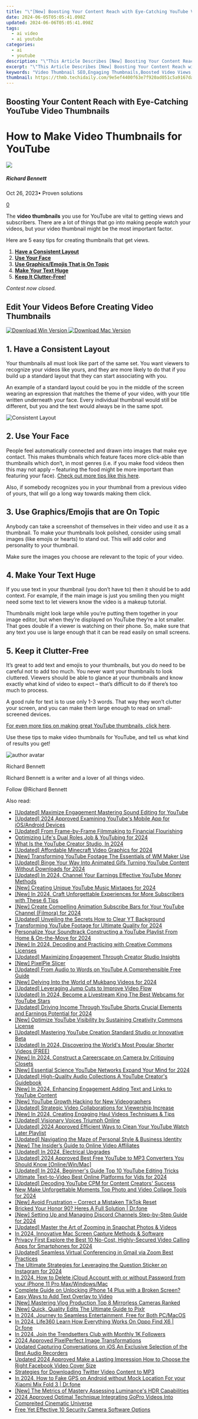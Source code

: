 ```yaml
---
title: "\"[New] Boosting Your Content Reach with Eye-Catching YouTube Video Thumbnails for 2024\""
date: 2024-06-05T05:05:41.098Z
updated: 2024-06-06T05:05:41.098Z
tags:
  - ai video
  - ai youtube
categories:
  - ai
  - youtube
description: "\"This Article Describes [New] Boosting Your Content Reach with Eye-Catching YouTube Video Thumbnails for 2024\""
excerpt: "\"This Article Describes [New] Boosting Your Content Reach with Eye-Catching YouTube Video Thumbnails for 2024\""
keywords: "Video Thumbnail SEO,Engaging Thumbnails,Boosted Video Views,Attractive Thumbnails,Increase Content Reach,YouTube Thumbnails Tips,Enhancing Video Visibility"
thumbnail: https://thmb.techidaily.com/9e5ef4400f63e7f920ad051c5a9167da56f0ec84a54929789d005136b7898918.jpg
---
```


## Boosting Your Content Reach with Eye-Catching YouTube Video Thumbnails

# How to Make Video Thumbnails for YouTube

![](https://images.wondershare.com/filmora/article-images/richard-bennett.jpg)

##### Richard Bennett

 Oct 26, 2023• Proven solutions

[0](#commentsBoxSeoTemplate)

The **video thumbnails** you use for YouTube are vital to getting views and subscribers. There are a lot of things that go into making people watch your videos, but your video thumbnail might be the most important factor.

Here are 5 easy tips for creating thumbnails that get views.

1. **[Have a Consistent Layout](#one)**
2. **[Use Your Face](#two)**
3. **[Use Graphics/Emojis That is On Topic](#three)**
4. **[Make Your Text Huge](#four)**
5. **[Keep It Clutter-Free!](#five)**

 _Contest now closed._

## Edit Your Videos Before Creating Video Thumbnails

[![Download Win Version](https://images.wondershare.com/filmora/guide/download-btn-win.jpg) ](https://tools.techidaily.com/wondershare/filmora/download/) [![Download Mac Version](https://images.wondershare.com/filmora/guide/download-btn-mac.jpg) ](https://tools.techidaily.com/wondershare/filmora/download/)

## 1\. Have a Consistent Layout

Your thumbnails all must look like part of the same set. You want viewers to recognize your videos like yours, and they are more likely to do that if you build up a standard layout that they can start associating with you.

An example of a standard layout could be you in the middle of the screen wearing an expression that matches the theme of your video, with your title written underneath your face. Every individual thumbnail would still be different, but you and the text would always be in the same spot.

![Consistent Layout](https://images.wondershare.com/filmora/article-images/consistent-layout.jpg)

## **2\. Use Your Face**

People feel automatically connected and drawn into images that make eye contact. This makes thumbnails which feature faces more click-able than thumbnails which don’t, in most genres (i.e. if you make food videos then this may not apply – featuring the food might be more important than featuring your face). [Check out more tips like this here](https://tools.techidaily.com/wondershare/filmora/download/).

Also, if somebody recognizes you in your thumbnail from a previous video of yours, that will go a long way towards making them click.

## 3\. Use Graphics/Emojis that are On Topic

Anybody can take a screenshot of themselves in their video and use it as a thumbnail. To make your thumbnails look polished, consider using small images (like emojis or hearts) to stand out. This will add color and personality to your thumbnail.

Make sure the images you choose are relevant to the topic of your video.

## 4\. Make Your Text Huge

If you use text in your thumbnail (you don’t have to) then it should be to add context. For example, if the main image is just you smiling then you might need some text to let viewers know the video is a makeup tutorial.

Thumbnails might look large while you’re putting them together in your image editor, but when they’re displayed on YouTube they’re a lot smaller. That goes double if a viewer is watching on their phone. So, make sure that any text you use is large enough that it can be read easily on small screens.

## 5\. Keep it Clutter-Free

It’s great to add text and emojis to your thumbnails, but you do need to be careful not to add too much. You never want your thumbnails to look cluttered. Viewers should be able to glance at your thumbnails and know exactly what kind of video to expect – that’s difficult to do if there’s too much to process.

A good rule for text is to use only 1-3 words. That way they won’t clutter your screen, and you can make them large enough to read on small-screened devices.

 [For even more tips on making great YouTube thumbnails, click here](https://tools.techidaily.com/wondershare/filmora/download/).

Use these tips to make video thumbnails for YouTube, and tell us what kind of results you get!

![author avatar](https://images.wondershare.com/filmora/article-images/richard-bennett.jpg)

Richard Bennett

Richard Bennett is a writer and a lover of all things video.

Follow @Richard Bennett

<span class="atpl-alsoreadstyle">Also read:</span>
<div><ul>
<li><a href="https://facebook-record-videos.techidaily.com/updated-maximize-engagement-mastering-sound-editing-for-youtube/"><u>[Updated] Maximize Engagement  Mastering Sound Editing for YouTube</u></a></li>
<li><a href="https://facebook-record-videos.techidaily.com/updated-2024-approved-examining-youtubes-mobile-app-for-iosandroid-devices/"><u>[Updated] 2024 Approved  Examining YouTube's Mobile App for iOS/Android Devices</u></a></li>
<li><a href="https://facebook-record-videos.techidaily.com/updated-from-frame-by-frame-filmmaking-to-financial-flourishing/"><u>[Updated] From Frame-by-Frame Filmmaking to Financial Flourishing</u></a></li>
<li><a href="https://facebook-record-videos.techidaily.com/optimizing-lifes-dual-roles-job-and-youtubing-for-2024/"><u>Optimizing Life's Dual Roles  Job & YouTubing for 2024</u></a></li>
<li><a href="https://facebook-record-videos.techidaily.com/what-is-the-youtube-creator-studio-in-2024/"><u>What Is the YouTube Creator Studio, In 2024</u></a></li>
<li><a href="https://facebook-record-videos.techidaily.com/updated-affordable-minecraft-video-graphics-for-2024/"><u>[Updated] Affordable Minecraft Video Graphics for 2024</u></a></li>
<li><a href="https://facebook-record-videos.techidaily.com/new-transforming-youtube-footage-the-essentials-of-wm-maker-use/"><u>[New] Transforming YouTube Footage  The Essentials of WM Maker Use</u></a></li>
<li><a href="https://facebook-record-videos.techidaily.com/updated-binge-your-way-into-animated-gifs-turning-youtube-content-without-downloads-for-2024/"><u>[Updated] Binge Your Way Into Animated Gifs  Turning YouTube Content Without Downloads for 2024</u></a></li>
<li><a href="https://facebook-record-videos.techidaily.com/updated-in-2024-channel-your-earnings-effective-youtube-money-methods/"><u>[Updated] In 2024, Channel Your Earnings  Effective YouTube Money Methods</u></a></li>
<li><a href="https://facebook-record-videos.techidaily.com/new-creating-unique-youtube-music-mixtapes-for-2024/"><u>[New] Creating Unique YouTube Music Mixtapes for 2024</u></a></li>
<li><a href="https://facebook-record-videos.techidaily.com/new-in-2024-craft-unforgettable-experiences-for-more-subscribers-with-these-6-tips/"><u>[New] In 2024, Craft Unforgettable Experiences for More Subscribers with These 6 Tips</u></a></li>
<li><a href="https://facebook-record-videos.techidaily.com/new-create-compelling-animation-subscribe-bars-for-your-youtube-channel-filmora-for-2024/"><u>[New] Create Compelling Animation Subscribe Bars for Your YouTube Channel (Filmora) for 2024</u></a></li>
<li><a href="https://facebook-record-videos.techidaily.com/updated-unveiling-the-secrets-how-to-clear-yt-background/"><u>[Updated] Unveiling the Secrets  How to Clear YT Background</u></a></li>
<li><a href="https://facebook-record-videos.techidaily.com/transforming-youtube-footage-for-ultimate-quality-for-2024/"><u>Transforming YouTube Footage for Ultimate Quality for 2024</u></a></li>
<li><a href="https://facebook-record-videos.techidaily.com/personalize-your-soundtrack-constructing-a-youtube-playlist-from-home-and-on-the-move-for-2024/"><u>Personalize Your Soundtrack  Constructing a YouTube Playlist From Home & On-the-Move for 2024</u></a></li>
<li><a href="https://facebook-record-videos.techidaily.com/new-in-2024-decoding-and-practicing-with-creative-commons-licenses/"><u>[New] In 2024, Decoding and Practicing with Creative Commons Licenses</u></a></li>
<li><a href="https://facebook-record-videos.techidaily.com/updated-maximizing-engagement-through-creator-studio-insights/"><u>[Updated] Maximizing Engagement Through Creator Studio Insights</u></a></li>
<li><a href="https://facebook-record-videos.techidaily.com/new-pixelpie-slicer/"><u>[New] PixelPie Slicer</u></a></li>
<li><a href="https://facebook-record-videos.techidaily.com/updated-from-audio-to-words-on-youtube-a-comprehensible-free-guide/"><u>[Updated] From Audio to Words on YouTube  A Comprehensible Free Guide</u></a></li>
<li><a href="https://facebook-record-videos.techidaily.com/new-delving-into-the-world-of-mukbang-videos-for-2024/"><u>[New] Delving Into the World of Mukbang Videos for 2024</u></a></li>
<li><a href="https://facebook-record-videos.techidaily.com/updated-leveraging-jump-cuts-to-improve-video-flow/"><u>[Updated] Leveraging Jump Cuts to Improve Video Flow</u></a></li>
<li><a href="https://facebook-record-videos.techidaily.com/updated-in-2024-become-a-livestream-king-the-best-webcams-for-youtube-stars/"><u>[Updated] In 2024, Become a Livestream King  The Best Webcams for YouTube Stars</u></a></li>
<li><a href="https://facebook-record-videos.techidaily.com/updated-driving-income-through-youtube-shorts-crucial-elements-and-earnings-potential-for-2024/"><u>[Updated] Driving Income Through YouTube Shorts  Crucial Elements and Earnings Potential for 2024</u></a></li>
<li><a href="https://facebook-record-videos.techidaily.com/new-optimize-youtube-visibility-by-sustaining-creativity-commons-license/"><u>[New] Optimize YouTube Visibility by Sustaining Creativity Commons License</u></a></li>
<li><a href="https://facebook-record-videos.techidaily.com/updated-mastering-youtube-creation-standard-studio-or-innovative-beta/"><u>[Updated] Mastering YouTube Creation  Standard Studio or Innovative Beta</u></a></li>
<li><a href="https://facebook-record-videos.techidaily.com/updated-in-2024-discovering-the-worlds-most-popular-shorter-videos-free/"><u>[Updated] In 2024, Discovering the World's Most Popular Shorter Videos (FREE)</u></a></li>
<li><a href="https://facebook-record-videos.techidaily.com/new-in-2024-construct-a-careerscape-on-camera-by-critiquing-closets/"><u>[New] In 2024, Construct a Careerscape on Camera by Critiquing Closets</u></a></li>
<li><a href="https://facebook-record-videos.techidaily.com/new-essential-science-youtube-networks-expand-your-mind-for-2024/"><u>[New] Essential Science YouTube Networks  Expand Your Mind for 2024</u></a></li>
<li><a href="https://facebook-record-videos.techidaily.com/updated-high-quality-audio-collections-a-youtube-creators-guidebook/"><u>[Updated] High-Quality Audio Collections  A YouTube Creator's Guidebook</u></a></li>
<li><a href="https://facebook-record-videos.techidaily.com/new-in-2024-enhancing-engagement-adding-text-and-links-to-youtube-content/"><u>[New] In 2024, Enhancing Engagement  Adding Text and Links to YouTube Content</u></a></li>
<li><a href="https://facebook-record-videos.techidaily.com/new-youtube-growth-hacking-for-new-videographers/"><u>[New] YouTube Growth Hacking for New Videographers</u></a></li>
<li><a href="https://facebook-record-videos.techidaily.com/updated-strategic-video-collaborations-for-viewership-increase/"><u>[Updated] Strategic Video Collaborations for Viewership Increase</u></a></li>
<li><a href="https://facebook-record-videos.techidaily.com/new-in-2024-creating-engaging-haul-videos-techniques-and-tips/"><u>[New] In 2024, Creating Engaging Haul Videos  Techniques & Tips</u></a></li>
<li><a href="https://facebook-record-videos.techidaily.com/updated-visionary-voices-triumph-online/"><u>[Updated] Visionary Voices Triumph Online</u></a></li>
<li><a href="https://facebook-record-videos.techidaily.com/updated-2024-approved-efficient-ways-to-clean-your-youtube-watch-later-playlist/"><u>[Updated] 2024 Approved  Efficient Ways to Clean Your YouTube Watch Later Playlist</u></a></li>
<li><a href="https://facebook-record-videos.techidaily.com/updated-navigating-the-maze-of-personal-style-and-business-identity/"><u>[Updated] Navigating the Maze of Personal Style & Business Identity</u></a></li>
<li><a href="https://facebook-record-videos.techidaily.com/new-the-insiders-guide-to-online-video-affiliates/"><u>[New] The Insider’s Guide to Online Video Affiliates</u></a></li>
<li><a href="https://facebook-record-videos.techidaily.com/updated-in-2024-electrical-upgrades/"><u>[Updated] In 2024, Electrical Upgrades</u></a></li>
<li><a href="https://facebook-record-videos.techidaily.com/updated-2024-approved-best-free-youtube-to-mp3-converters-you-should-know-onlinewinmac/"><u>[Updated] 2024 Approved  Best Free YouTube to MP3 Converters You Should Know [Online/Win/Mac]</u></a></li>
<li><a href="https://facebook-record-videos.techidaily.com/updated-in-2024-beginners-guide-top-10-youtube-editing-tricks/"><u>[Updated] In 2024, Beginner's Guide  Top 10 YouTube Editing Tricks</u></a></li>
<li><a href="https://facebook-record-videos.techidaily.com/ultimate-text-to-video-best-online-platforms-for-vids-for-2024/"><u>Ultimate Text-to-Video  Best Online Platforms for Vids for 2024</u></a></li>
<li><a href="https://youtube-clips.techidaily.com/updated-decoding-youtube-cpm-for-content-creators-success/"><u>[Updated] Decoding YouTube CPM for Content Creators' Success</u></a></li>
<li><a href="https://ai-video-apps.techidaily.com/new-make-unforgettable-moments-top-photo-and-video-collage-tools-for-2024/"><u>New Make Unforgettable Moments Top Photo and Video Collage Tools for 2024</u></a></li>
<li><a href="https://tiktok-clips.techidaily.com/new-avoid-frustration-correct-a-mistaken-tiktok-reset/"><u>[New] Avoid Frustration – Correct a Mistaken TikTok Reset</u></a></li>
<li><a href="https://howto.techidaily.com/bricked-your-honor-90-heres-a-full-solution-drfone-by-drfone-fix-android-problems-fix-android-problems/"><u>Bricked Your Honor 90? Heres A Full Solution | Dr.fone</u></a></li>
<li><a href="https://discord-videos.techidaily.com/new-setting-up-and-managing-discord-channels-step-by-step-guide-for-2024/"><u>[New] Setting Up and Managing Discord Channels  Step-by-Step Guide for 2024</u></a></li>
<li><a href="https://extra-support.techidaily.com/updated-master-the-art-of-zooming-in-snapchat-photos-and-videos/"><u>[Updated] Master the Art of Zooming in Snapchat Photos & Videos</u></a></li>
<li><a href="https://digital-screen-recording.techidaily.com/in-2024-innovative-mac-screen-capture-methods-and-software/"><u>In 2024, Innovative Mac Screen Capture Methods & Software</u></a></li>
<li><a href="https://screen-video-capture.techidaily.com/privacy-first-explore-the-best-10-no-cost-highly-secured-video-calling-apps-for-smartphones-for-2024/"><u>Privacy First  Explore the Best 10 No-Cost, Highly-Secured Video Calling Apps for Smartphones for 2024</u></a></li>
<li><a href="https://extra-guidance.techidaily.com/updated-seamless-virtual-conferencing-in-gmail-via-zoom-best-practices/"><u>[Updated] Seamless Virtual Conferencing in Gmail via Zoom Best Practices</u></a></li>
<li><a href="https://instagram-video-files.techidaily.com/the-ultimate-strategies-for-leveraging-the-question-sticker-on-instagram-for-2024/"><u>The Ultimate Strategies for Leveraging the Question Sticker on Instagram for 2024</u></a></li>
<li><a href="https://activate-lock.techidaily.com/in-2024-how-to-delete-icloud-account-with-or-without-password-from-your-iphone-11-pro-maxwindowsmac-by-drfone-ios/"><u>In 2024, How to Delete iCloud Account with or without Password from your iPhone 11 Pro Max/Windows/Mac</u></a></li>
<li><a href="https://ios-unlock.techidaily.com/complete-guide-on-unlocking-iphone-14-plus-with-a-broken-screen-by-drfone-ios/"><u>Complete Guide on Unlocking iPhone 14 Plus with a Broken Screen?</u></a></li>
<li><a href="https://ai-editing-video.techidaily.com/easy-ways-to-add-text-overlay-to-video/"><u>Easy Ways to Add Text Overlay to Video</u></a></li>
<li><a href="https://youtube-help.techidaily.com/new-mastering-vlog-production-top-8-mirrorless-cameras-ranked/"><u>[New] Mastering Vlog Production  Top 8 Mirrorless Cameras Ranked</u></a></li>
<li><a href="https://extra-approaches.techidaily.com/new-quick-quality-edits-the-ultimate-guide-to-pixlr/"><u>[New] Quick, Quality Edits  The Ultimate Guide to Pixlr</u></a></li>
<li><a href="https://extra-guidance.techidaily.com/in-2024-journey-to-seamless-entertainment-free-for-both-pcmacos/"><u>In 2024, Journey to Seamless Entertainment, Free for Both PC/MacOS</u></a></li>
<li><a href="https://phone-solutions.techidaily.com/in-2024-life360-learn-how-everything-works-on-oppo-find-x6-drfone-by-drfone-virtual-android/"><u>In 2024, Life360 Learn How Everything Works On Oppo Find X6 | Dr.fone</u></a></li>
<li><a href="https://instagram-videos.techidaily.com/in-2024-join-the-trendsetters-club-with-monthly-1k-followers/"><u>In 2024, Join the Trendsetters Club with Monthly 1K Followers</u></a></li>
<li><a href="https://extra-approaches.techidaily.com/2024-approved-pixelperfect-image-transformations/"><u>2024 Approved  PixelPerfect Image Transformations</u></a></li>
<li><a href="https://sound-optimizing.techidaily.com/updated-capturing-conversations-on-ios-an-exclusive-selection-of-the-best-audio-recorders/"><u>Updated Capturing Conversations on iOS An Exclusive Selection of the Best Audio Recorders</u></a></li>
<li><a href="https://video-content-creator.techidaily.com/updated-2024-approved-make-a-lasting-impression-how-to-choose-the-right-facebook-video-cover-size/"><u>Updated 2024 Approved Make a Lasting Impression How to Choose the Right Facebook Video Cover Size</u></a></li>
<li><a href="https://extra-information.techidaily.com/strategies-for-downloading-twitter-video-content-to-mp3/"><u>Strategies for Downloading Twitter Video Content to MP3</u></a></li>
<li><a href="https://android-location.techidaily.com/in-2024-how-to-fake-gps-on-android-without-mock-location-for-your-xiaomi-mix-fold-3-drfone-by-drfone-virtual/"><u>In 2024, How to Fake GPS on Android without Mock Location For your Xiaomi Mix Fold 3 | Dr.fone</u></a></li>
<li><a href="https://some-guidance.techidaily.com/new-the-metrics-of-mastery-assessing-luminances-hdr-capabilities/"><u>[New] The Metrics of Mastery  Assessing Luminance's HDR Capabilities</u></a></li>
<li><a href="https://extra-approaches.techidaily.com/2024-approved-optimal-technique-integrating-gopro-videos-into-compreited-cinematic-universe/"><u>2024 Approved  Optimal Technique  Integrating GoPro Videos Into Compreited Cinematic Universe</u></a></li>
<li><a href="https://ai-vdieo-software.techidaily.com/free-yet-effective-10-security-camera-software-options/"><u>Free Yet Effective 10 Security Camera Software Options</u></a></li>
</ul></div>

<ins class="adsbygoogle"
      style="display:block"
      data-ad-client="ca-pub-7571918770474297"
      data-ad-slot="8358498916"
      data-ad-format="auto"
      data-full-width-responsive="true"></ins>